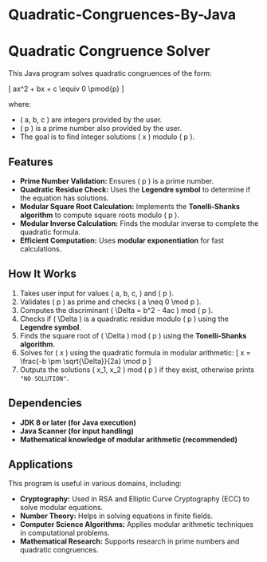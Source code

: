 # Quadratic-Congruences-By-Java
# Quadratic Congruence Solver

This Java program solves quadratic congruences of the form:

\[
ax^2 + bx + c \equiv 0 \pmod{p}
\]

where:
- \( a, b, c \) are integers provided by the user.
- \( p \) is a prime number also provided by the user.
- The goal is to find integer solutions \( x \) modulo \( p \).

## Features
- **Prime Number Validation:** Ensures \( p \) is a prime number.
- **Quadratic Residue Check:** Uses the **Legendre symbol** to determine if the equation has solutions.
- **Modular Square Root Calculation:** Implements the **Tonelli-Shanks algorithm** to compute square roots modulo \( p \).
- **Modular Inverse Calculation:** Finds the modular inverse to complete the quadratic formula.
- **Efficient Computation:** Uses **modular exponentiation** for fast calculations.

## How It Works
1. Takes user input for values \( a, b, c, \) and \( p \).
2. Validates \( p \) as prime and checks \( a \neq 0 \mod p \).
3. Computes the discriminant \( \Delta = b^2 - 4ac \) mod \( p \).
4. Checks if \( \Delta \) is a quadratic residue modulo \( p \) using the **Legendre symbol**.
5. Finds the square root of \( \Delta \) mod \( p \) using the **Tonelli-Shanks algorithm**.
6. Solves for \( x \) using the quadratic formula in modular arithmetic:
   \[
   x = \frac{-b \pm \sqrt{\Delta}}{2a} \mod p
   \]
7. Outputs the solutions \( x_1, x_2 \) mod \( p \) if they exist, otherwise prints `"NO SOLUTION"`.

## Dependencies
- **JDK 8 or later (for Java execution)**
- **Java Scanner (for input handling)**
- **Mathematical knowledge of modular arithmetic (recommended)**

## Applications
This program is useful in various domains, including:

- **Cryptography:** Used in RSA and Elliptic Curve Cryptography (ECC) to solve modular equations.
- **Number Theory:** Helps in solving equations in finite fields.
- **Computer Science Algorithms:** Applies modular arithmetic techniques in computational problems.
- **Mathematical Research:** Supports research in prime numbers and quadratic congruences.
